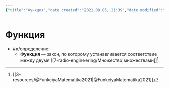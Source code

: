 ```yaml
---
{"title":"Функция","date created":"2021.08.05, 21:39","date modified":"2022.10.24, 17:37","aliases":[],"tags":["математика"],"dg-publish":true,"permalink":"/7-radio-engineering/funkcziya/","dgPassFrontmatter":true}
---
```



# Функция

- #π/определение:
	- **Функция** — закон, по которому устанавливается соответствие между двумя [[7-radio-engineering/Множество\|множествами]][^1].

[^1]: [[3-resources/@FunkciyaMatematika2021\|@FunkciyaMatematika2021]]
